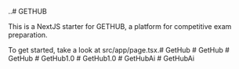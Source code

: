 ..# GETHUB

This is a NextJS starter for GETHUB, a platform for competitive exam preparation.

To get started, take a look at src/app/page.tsx.#   G e t H u b  
 #   G e t H u b  
 #   G e t H u b  
 #   G e t H u b 1 . 0  
 #   G e t H u b 1 . 0  
 #   G e t H u b A i  
 #   G e t H u b A i  
 